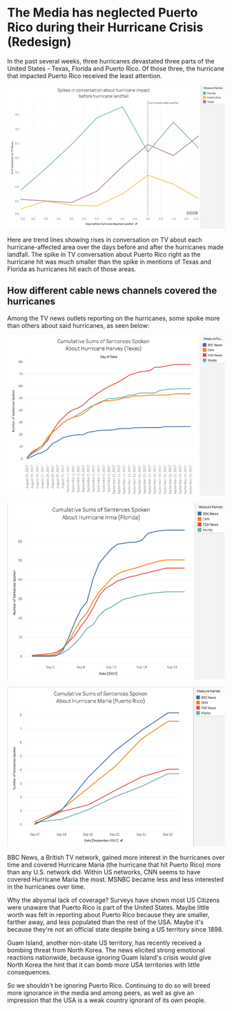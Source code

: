 # The Media has neglected Puerto Rico during their Hurricane Crisis (Redesign)

In the past several weeks, three hurricanes devastated three parts of the United States - Texas, Florida and Puerto Rico. Of those three, the hurricane that impacted Puerto Rico received the least attention.

![Spikes](Spikes.png)

Here are trend lines showing rises in conversation on TV about each hurricane-affected area over the days before and after the hurricanes made landfall. The spike in TV conversation about Puerto Rico right as the hurricane hit was much smaller than the spike in mentions of Texas and Florida as hurricanes hit each of those areas.

## How different cable news channels covered the hurricanes

Among the TV news outlets reporting on the hurricanes, some spoke more than others about said hurricanes, as seen below:

![Harvey](Harvey.png)

![Irma](Irma.png)

![Maria](Maria.png)

BBC News, a British TV network, gained more interest in the hurricanes over time and covered Hurricane Maria (the hurricane that hit Puerto Rico) more than any U.S. network did. Within US networks, CNN seems to have covered Hurricane Maria the most. MSNBC became less and less interested in the hurricanes over time.

Why the abysmal lack of coverage? Surveys have shown most US Citizens were unaware that Puerto Rico is part of the United States. Maybe little worth was felt in reporting about Puerto Rico because they are smaller, farther away, and less populated than the rest of the USA. Maybe it's because they're not an official state despite being a US territory since 1898.

Guam Island, another non-state US territory, has recently received a bombing threat from North Korea. The news elicited strong emotional reactions nationwide, because ignoring Guam Island's crisis would give North Korea the hint that it can bomb more USA territories with little consequences.

So we shouldn't be ignoring Puerto Rico. Continuing to do so will breed more ignorance in the media and among peers, as well as give an impression that the USA is a weak country ignorant of its own people.
